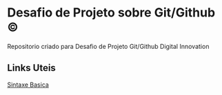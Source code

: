 # Desafio de Projeto sobre Git/Github ©️
Repositorio criado para Desafio de Projeto Git/Github Digital Innovation

## Links Uteis
[Sintaxe Basica](https://www.linkedin.com/in/alefe-oliveira-65ba8a101/)

